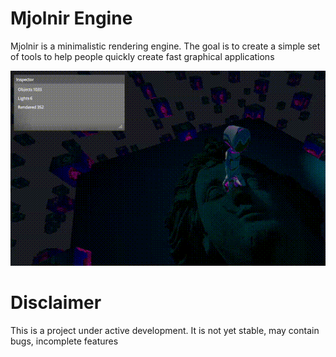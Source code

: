 # Mjolnir Engine

Mjolnir is a minimalistic rendering engine. The goal is to create a simple set of tools to help people quickly create fast graphical applications

![](./readme/cesium-man.gif)

# Disclaimer

This is a project under active development. It is not yet stable, may contain bugs, incomplete features